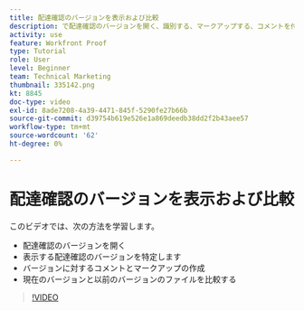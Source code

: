 ```yaml
---
title: 配達確認のバージョンを表示および比較
description: で配達確認のバージョンを開く、識別する、マークアップする、コメントを付ける、および比較する方法を説明します。 [!DNL  Workfront].
activity: use
feature: Workfront Proof
type: Tutorial
role: User
level: Beginner
team: Technical Marketing
thumbnail: 335142.png
kt: 8845
doc-type: video
exl-id: 8ade7208-4a39-4471-845f-5290fe27b66b
source-git-commit: d39754b619e526e1a869deedb38dd2f2b43aee57
workflow-type: tm+mt
source-wordcount: '62'
ht-degree: 0%

---
```


# 配達確認のバージョンを表示および比較

このビデオでは、次の方法を学習します。

* 配達確認のバージョンを開く
* 表示する配達確認のバージョンを特定します
* バージョンに対するコメントとマークアップの作成
* 現在のバージョンと以前のバージョンのファイルを比較する

>[!VIDEO](https://video.tv.adobe.com/v/335142/?quality=12)

<!--
## Learn more
* Compare proofs
-->
